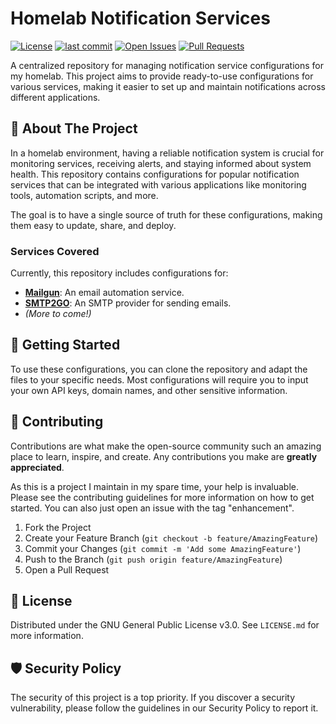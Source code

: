 # Homelab Notification Services

[![License](https://badgen.net/github/license/Racerx323/homelab-notification)](https://github.com/Racerx323/homelab-notification/blob/main/LICENSE.md)
[![last commit](https://badgen.net/github/last-commit/Racerx323/homelab-notification)](https://github.com/Racerx323/homelab-notification/commit/main)
[![Open Issues](https://badgen.net/github/open-issues/Racerx323/homelab-notification)](https://github.com/Racerx323/homelab-notification/issues)
[![Pull Requests](https://badgen.net/github/prs/Racerx323/homelab-notification)](https://github.com/Racerx323/homelab-notification/pulls)

A centralized repository for managing notification service configurations for my homelab. This project aims to provide ready-to-use configurations for various services, making it easier to set up and maintain notifications across different applications.

## 📖 About The Project

In a homelab environment, having a reliable notification system is crucial for monitoring services, receiving alerts, and staying informed about system health. This repository contains configurations for popular notification services that can be integrated with various applications like monitoring tools, automation scripts, and more.

The goal is to have a single source of truth for these configurations, making them easy to update, share, and deploy.

### Services Covered

Currently, this repository includes configurations for:

* **[Mailgun](https://www.mailgun.com/)**: An email automation service.
* **[SMTP2GO](https://www.smtp2go.com/)**: An SMTP provider for sending emails.
* _(More to come!)_

## 🚀 Getting Started

To use these configurations, you can clone the repository and adapt the files to your specific needs. Most configurations will require you to input your own API keys, domain names, and other sensitive information.

<!-- **Example Usage:**

_This section is a placeholder. You can add specific examples of how to integrate these configurations with tools like `ntfy`, `Prometheus Alertmanager`, or custom scripts._

```bash
# Example of how a user might integrate a configuration
# This is just a conceptual example
cp mailgun/config.yaml /path/to/your/application/
# Remember to replace placeholder values in the config file!
``` -->

## 🤝 Contributing

Contributions are what make the open-source community such an amazing place to learn, inspire, and create. Any contributions you make are **greatly appreciated**.

As this is a project I maintain in my spare time, your help is invaluable. Please see the contributing guidelines for more information on how to get started. You can also just open an issue with the tag "enhancement".

1. Fork the Project
2. Create your Feature Branch (`git checkout -b feature/AmazingFeature`)
3. Commit your Changes (`git commit -m 'Add some AmazingFeature'`)
4. Push to the Branch (`git push origin feature/AmazingFeature`)
5. Open a Pull Request

## 📜 License

Distributed under the GNU General Public License v3.0. See `LICENSE.md` for more information.

## 🛡️ Security Policy

The security of this project is a top priority. If you discover a security vulnerability, please follow the guidelines in our Security Policy to report it.
